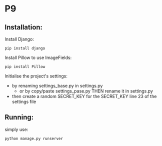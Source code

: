 # P9
## Installation:
Install Django:
```
pip install django
```
Install Pillow to use ImageFields:
```
pip install Pillow
```
Initialise the project's settings:
- by renaming settings_base.py in settings.py
  - or by copy/paste settings_pase.py THEN rename it in settings.py
- then create a random SECRET_KEY for the SECRET_KEY line 23 of the settings file

## Running:
simply use:
```
python manage.py runserver
```






